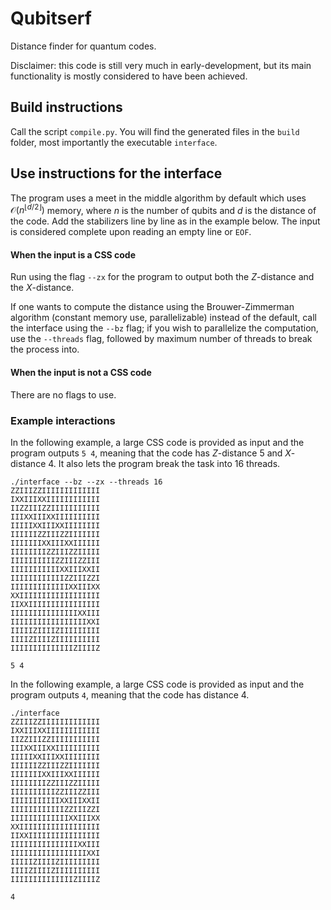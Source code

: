 # Qubitserf
Distance finder for quantum codes.

Disclaimer: this code is still very much in early-development, but its main functionality is mostly considered to have been achieved.

## Build instructions
Call the script `compile.py`. You will find the generated files in the `build` folder, most importantly the executable `interface`.

## Use instructions for the interface
The program uses a meet in the middle algorithm by default which uses $\mathcal{O}(n^{\lfloor d/2 \rfloor})$ memory, where $n$ is the number of qubits and $d$ is the distance of the code. Add the stabilizers line by line as in the example below. The input is considered complete upon reading an empty line or `EOF`.
#### When the input is a CSS code
Run using the flag `--zx` for the program to output both the $Z$-distance and the $X$-distance.

If one wants to compute the distance using the Brouwer-Zimmerman algorithm (constant memory use, parallelizable) instead of the default, call the interface using the `--bz` flag; if you wish to parallelize the computation, use the `--threads` flag, followed by maximum number of threads to break the process into.
#### When the input is not a CSS code
There are no flags to use.

### Example interactions
In the following example, a large CSS code is provided as input and the program outputs `5 4`, meaning that the code has $Z$-distance $5$ and $X$-distance 4. It also lets the program break the task into 16 threads.
```
./interface --bz --zx --threads 16
ZZIIIZZIIIIIIIIIIIII
IXXIIIXXIIIIIIIIIIII
IIZZIIIZZIIIIIIIIIII
IIIXXIIIXXIIIIIIIIII
IIIIIXXIIIXXIIIIIIII
IIIIIIZZIIIZZIIIIIII
IIIIIIIXXIIIXXIIIIII
IIIIIIIIZZIIIZZIIIII
IIIIIIIIIIZZIIIZZIII
IIIIIIIIIIIXXIIIXXII
IIIIIIIIIIIIZZIIIZZI
IIIIIIIIIIIIIXXIIIXX
XXIIIIIIIIIIIIIIIIII
IIXXIIIIIIIIIIIIIIII
IIIIIIIIIIIIIIIXXIII
IIIIIIIIIIIIIIIIIXXI
IIIIIZIIIIZIIIIIIIII
IIIIZIIIIZIIIIIIIIII
IIIIIIIIIIIIIIZIIIIZ

5 4
```

In the following example, a large CSS code is provided as input and the program outputs `4`, meaning that the code has distance 4.
```
./interface
ZZIIIZZIIIIIIIIIIIII
IXXIIIXXIIIIIIIIIIII
IIZZIIIZZIIIIIIIIIII
IIIXXIIIXXIIIIIIIIII
IIIIIXXIIIXXIIIIIIII
IIIIIIZZIIIZZIIIIIII
IIIIIIIXXIIIXXIIIIII
IIIIIIIIZZIIIZZIIIII
IIIIIIIIIIZZIIIZZIII
IIIIIIIIIIIXXIIIXXII
IIIIIIIIIIIIZZIIIZZI
IIIIIIIIIIIIIXXIIIXX
XXIIIIIIIIIIIIIIIIII
IIXXIIIIIIIIIIIIIIII
IIIIIIIIIIIIIIIXXIII
IIIIIIIIIIIIIIIIIXXI
IIIIIZIIIIZIIIIIIIII
IIIIZIIIIZIIIIIIIIII
IIIIIIIIIIIIIIZIIIIZ

4
```

